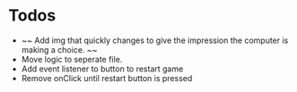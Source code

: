 # Todos
 * ~~ Add img that quickly changes to give the impression the computer is making a choice. ~~
 * Move logic to seperate file.
 * Add event listener to button to restart game
 * Remove onClick until restart button is pressed
